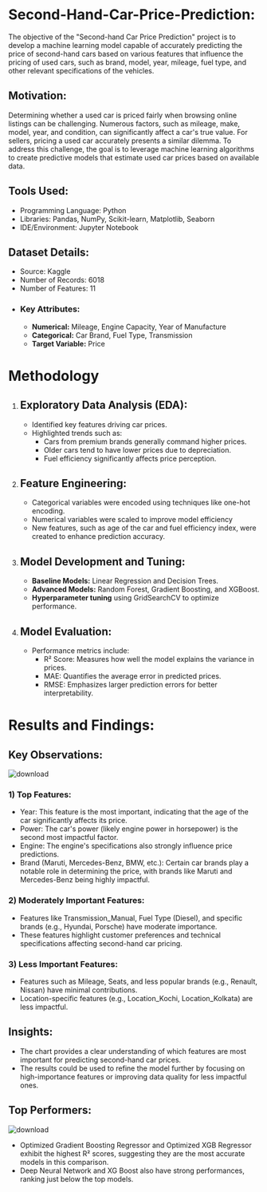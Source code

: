 # Second-Hand-Car-Price-Prediction:
The objective of the "Second-hand Car Price Prediction" project is to develop a machine learning model capable of accurately predicting the price of second-hand cars based on various features that influence the pricing of used cars, such as brand, model, year, mileage, fuel type, and other relevant specifications of the vehicles.
## Motivation:
Determining whether a used car is priced fairly when browsing online listings can be challenging. Numerous factors, such as mileage, make, model, year, and condition, can significantly affect a car's true value. For sellers, pricing a used car accurately presents a similar dilemma. To address this challenge, the goal is to leverage machine learning algorithms to create predictive models that estimate used car prices based on available data.
## Tools Used:
- Programming Language: Python
- Libraries: Pandas, NumPy, Scikit-learn, Matplotlib, Seaborn
- IDE/Environment: Jupyter Notebook
## Dataset Details:
- Source: Kaggle
- Number of Records: 6018
- Number of Features: 11
- ### Key Attributes:
  - **Numerical:** Mileage, Engine Capacity, Year of Manufacture
  - **Categorical:** Car Brand, Fuel Type, Transmission
  - **Target Variable:** Price
 # Methodology
 1) ## Exploratory Data Analysis (EDA):
    - Identified key features driving car prices.
    - Highlighted trends such as:
      - Cars from premium brands generally command higher prices.
      - Older cars tend to have lower prices due to depreciation.
      - Fuel efficiency significantly affects price perception.
  2) ## Feature Engineering:
     - Categorical variables were encoded using techniques like one-hot encoding.
     - Numerical variables were scaled to improve model efficiency
     - New features, such as age of the car and fuel efficiency index, were created to enhance prediction accuracy.
  3) ## Model Development and Tuning:
     - **Baseline Models:** Linear Regression and Decision Trees.
     - **Advanced Models:** Random Forest, Gradient Boosting, and XGBoost.
     - **Hyperparameter tuning** using GridSearchCV to optimize performance.
  4) ## Model Evaluation:
     - Performance metrics include:
       - R² Score: Measures how well the model explains the variance in prices.
       - MAE: Quantifies the average error in predicted prices.
       - RMSE: Emphasizes larger prediction errors for better interpretability.
#  Results and Findings:
## Key Observations:
![download](https://github.com/user-attachments/assets/b868707f-150c-4713-950a-22dc655d8875)
### 1) Top Features:
- Year: This feature is the most important, indicating that the age of the car significantly affects its price.
- Power: The car's power (likely engine power in horsepower) is the second most impactful factor.
- Engine: The engine's specifications also strongly influence price predictions.
- Brand (Maruti, Mercedes-Benz, BMW, etc.): Certain car brands play a notable role in determining the price, with brands like Maruti and Mercedes-Benz being
  highly impactful.
### 2)  Moderately Important Features:
- Features like Transmission_Manual, Fuel Type (Diesel), and specific brands (e.g., Hyundai, Porsche) have moderate importance.
- These features highlight customer preferences and technical specifications affecting second-hand car pricing.
### 3) Less Important Features:
- Features such as Mileage, Seats, and less popular brands (e.g., Renault, Nissan) have minimal contributions.
- Location-specific features (e.g., Location_Kochi, Location_Kolkata) are less impactful.
## Insights:
- The chart provides a clear understanding of which features are most important for predicting second-hand car prices.
- The results could be used to refine the model further by focusing on high-importance features or improving data quality for less impactful ones.
## Top Performers:
![download](https://github.com/user-attachments/assets/7de155a1-2179-43c7-8a06-d55f0d00eb7c)
 - Optimized Gradient Boosting Regressor and Optimized XGB Regressor exhibit the highest R² scores, suggesting they are the most accurate models in this comparison.
 - Deep Neural Network and XG Boost also have strong performances, ranking just below the top models.
